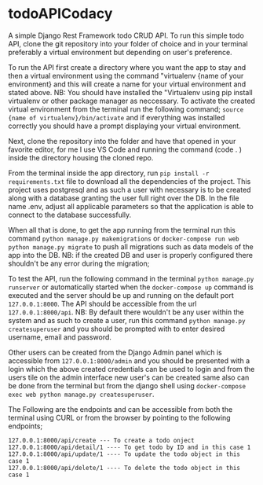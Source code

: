 # todoAPICodacy
A simple Django Rest Framework todo CRUD API. To run this simple todo API, clone the git repository into your folder of choice and in your terminal preferably a virtual environment but depending on user's preference. 

To run the API first create a directory where you want the app to stay and then a virtual environment using the command "virtualenv {name of your environment} and this will create a name for your virtual environment and stated above. NB: You should have installed the "Virtualenv using pip install virtualenv or other package manager as neccessary. To activate the created virtual environment from the terminal run the following command;
```source {name of virtualenv}/bin/activate``` and if everything was installed correctly you should have a prompt displaying your virtual environment.

Next, clone the repository into the folder and have that opened in your favorite editor, for me I use VS Code and running the command (code . ) inside the directory housing the cloned repo. 

From the terminal inside the app directory, run ```pip install -r requirements.txt``` file to download all the dependencies of the project. This project uses postgresql and as such a user with necessary is to be created along with a database granting the user full right over the DB. In the file name .env, adjust all applicable parameters so that the application is able to connect to the database successfully.
 
When all that is done, to get the app running from the terminal run this command ```python manage.py makemigrations``` or ```docker-compose run web python manage.py migrate``` to push all migrations such as data models of the app into the DB. NB: if the created DB and user is properly configured there shouldn't be any error during the migration;

To test the API, run the following command in the terminal ```python manage.py runserver``` or automatically started when the ```docker-compose up``` command is executed and the server should be up and running on the default port ```127.0.0.1:8000```. The API should be accessible from the url ```127.0.0.1:8000/api```. NB: By default there wouldn't be any user within the system and as such to create a user, run this command ```python manage.py createsuperuser``` and you should be prompted with to enter desired username, email and password.

Other users can be created from the Django Admin panel which is accessible from ```127.0.0.1:8000/admin``` and you should be presented with a login which the above created credentials can be used to login and from the users tile on the admin interface new user's can be created same also can be done from the terminal but from the django shell using ```docker-compose exec web python manage.py createsuperuser```. 

The Following are the endpoints and can be accessible from both the terminal using CURL or from the browser by pointing to the following endpoints;

```127.0.0.1:8000/api  ---- List all todo object
127.0.0.1:8000/api/create --- To create a todo onject
127.0.0.1:8000/api/detail/1 ---- To get todo by ID and in this case 1
127.0.0.1:8000/api/update/1 ---- To update the todo object in this case 1
127.0.0.1:8000/api/delete/1 ---- To delete the todo object in this case 1
```





